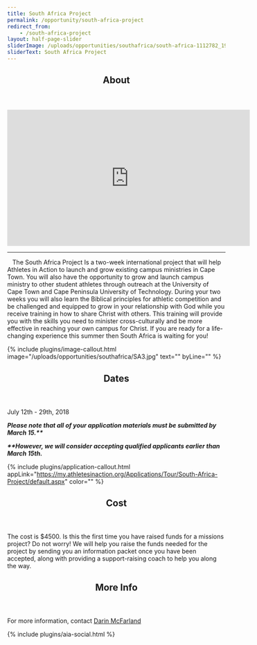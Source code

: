 ```yaml
---
title: South Africa Project
permalink: /opportunity/south-africa-project
redirect_from:
    - /south-africa-project
layout: half-page-slider
sliderImage: /uploads/opportunities/southafrica/south-africa-1112782_1920.jpg
sliderText: South Africa Project
---
```

<div class="row">
<div class=" span-12 cell" id="about">
<section class="section" id="about"><header class="section-header container text-center">
<h2 class="section-title first-color" data-title="About">About</h2>
</header></section>
</div></div>
<div class="row">
<div class=" span-12 cell">
<p><iframe width="560" height="315" style="text-align: center; display: block; margin-left: auto; margin-right: auto;" src="https://www.youtube.com/embed/u8xq7zeVmJI" frameborder="0" allowfullscreen="allowfullscreen"></iframe></p>
</div>
<hr class="container">

<div class="container"><p><span><img alt="" src="/uploads/opportunities/SouthAfrica/SAP_8.png" class="img-responsive pull-right col-md-4">&nbsp;&nbsp;&nbsp;The South Africa Project Is a two-week international project that will help Athletes in Action to launch and grow existing campus ministries in Cape Town. You will also have the opportunity to grow and launch campus ministry to other student athletes through outreach at the University of Cape Town and Cape Peninsula University of Technology. During your two weeks you will also learn the Biblical principles for athletic competition and be challenged and equipped to grow in your relationship with God while you receive training in how to share Christ with others. This training will provide you with the skills you need to minister cross-culturally and be more effective in reaching your own campus for Christ. If you are ready for a life-changing experience this summer then South Africa is waiting for you!</span></p>
</div>
<div class="mb35 mb20-xs"></div>
<!-- space -->
{% include plugins/image-callout.html image="/uploads/opportunities/southafrica/SA3.jpg" text="" byLine="" %}
</div></div>
<div class="row">
<div class=" span-12 cell" id="dates">
<header class="section-header container text-center">
<h2 class="section-title first-color" data-title="Dates">Dates</h2>
</header>
</div></div>
<div class="row">
<div class=" span-12 cell">
<div class="container"><p>July 12th - 29th, 2018&nbsp;</p>
<p><em><strong>Please note that all of your application materials must be submitted by March 15.**</strong></em></p>
<p><em><strong><span>**However, we will consider accepting qualified applicants earlier than March 15th.</span></strong></em></p>
</div>

{% include plugins/application-callout.html appLink="https://my.athletesinaction.org/Applications/Tour/South-Africa-Project/default.aspx" color="" %}

<div class="row">
<div class=" span-12 cell" id="cost">
<header class="section-header container text-center">
<h2 class="section-title first-color" data-title="Cost">Cost</h2>
</header>
</div></div>
<div class="row">
<div class=" span-12 cell">
<div class="container"><p><span>The cost is $4500. Is this the first time you have raised funds for a missions project? Do not worry! We will help you raise the funds needed for the project by sending you an information packet once you have been accepted, along with providing a support-raising coach to help you along the way.</span></p>
</div></div></div>

<div class="row">
<div class=" span-12 cell" id="more">
<header class="section-header container text-center">
<h2 class="section-title first-color" data-title="More Info">More Info</h2>
</header>
</div></div>
<div class="row">
<div class=" span-12 cell">
<div class="container"><p>For more information, contact&nbsp;<a href="mailto:darin.mcfarland@athletesinaction.org" target="_blank">Darin McFarland</a></p>
</div>

{% include plugins/aia-social.html %}